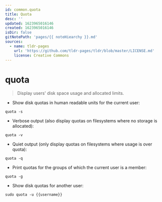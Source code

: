```yaml
---
id: common.quota
title: Quota
desc: ''
updated: 1623965016146
created: 1623965016146
isDir: false
gitNotePath: 'pages/{{ noteHiearchy }}.md'
sources:
  - name: tldr-pages
    url: 'https://github.com/tldr-pages/tldr/blob/master/LICENSE.md'
    license: Creative Commons
---
```

# quota

> Display users' disk space usage and allocated limits.

- Show disk quotas in human readable units for the current user:

`quota -s`

- Verbose output (also display quotas on filesystems where no storage is allocated):

`quota -v`

- Quiet output (only display quotas on filesystems where usage is over quota):

`quota -q`

- Print quotas for the groups of which the current user is a member:

`quota -g`

- Show disk quotas for another user:

`sudo quota -u {{username}}`

